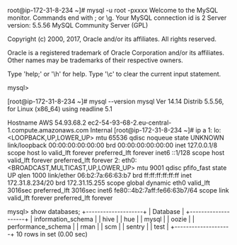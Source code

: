 root@ip-172-31-8-234 ~]# mysql -u root -pxxxx
Welcome to the MySQL monitor.  Commands end with ; or \g.
Your MySQL connection id is 2
Server version: 5.5.56 MySQL Community Server (GPL)

Copyright (c) 2000, 2017, Oracle and/or its affiliates. All rights reserved.

Oracle is a registered trademark of Oracle Corporation and/or its
affiliates. Other names may be trademarks of their respective
owners.

Type 'help;' or '\h' for help. Type '\c' to clear the current input statement.

mysql>


[root@ip-172-31-8-234 ~]# mysql --version
mysql  Ver 14.14 Distrib 5.5.56, for Linux (x86_64) using readline 5.1


Hostname AWS
54.93.68.2 ec2-54-93-68-2.eu-central-1.compute.amazonaws.com
Internal
[root@ip-172-31-8-234 ~]# ip a
1: lo: <LOOPBACK,UP,LOWER_UP> mtu 65536 qdisc noqueue state UNKNOWN
    link/loopback 00:00:00:00:00:00 brd 00:00:00:00:00:00
    inet 127.0.0.1/8 scope host lo
       valid_lft forever preferred_lft forever
    inet6 ::1/128 scope host
       valid_lft forever preferred_lft forever
2: eth0: <BROADCAST,MULTICAST,UP,LOWER_UP> mtu 9001 qdisc pfifo_fast state UP qlen 1000
    link/ether 06:b2:7a:66:63:b7 brd ff:ff:ff:ff:ff:ff
    inet 172.31.8.234/20 brd 172.31.15.255 scope global dynamic eth0
       valid_lft 3016sec preferred_lft 3016sec
    inet6 fe80::4b2:7aff:fe66:63b7/64 scope link
       valid_lft forever preferred_lft forever

	   


mysql> show databases;
+--------------------+
| Database           |
+--------------------+
| information_schema |
| hive               |
| hue                |
| mysql              |
| oozie              |
| performance_schema |
| rman               |
| scm                |
| sentry             |
| test               |
+--------------------+
10 rows in set (0.00 sec)


	
	